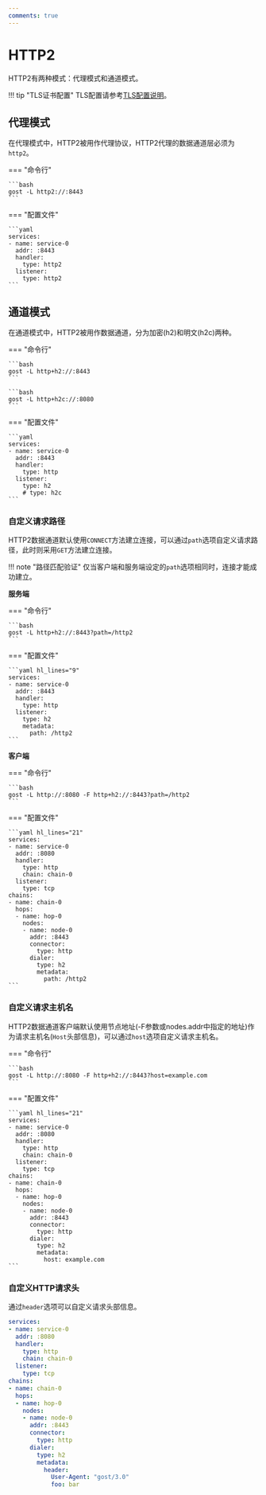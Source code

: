 ```yaml
---
comments: true
---
```


# HTTP2

HTTP2有两种模式：代理模式和通道模式。

!!! tip "TLS证书配置"
    TLS配置请参考[TLS配置说明](/tutorials/tls/)。

## 代理模式

在代理模式中，HTTP2被用作代理协议，HTTP2代理的数据通道层必须为`http2`。

=== "命令行"

    ```bash
    gost -L http2://:8443
    ```

=== "配置文件"

    ```yaml
    services:
    - name: service-0
      addr: :8443
      handler:
        type: http2
      listener:
        type: http2
    ```

## 通道模式

在通道模式中，HTTP2被用作数据通道，分为加密(h2)和明文(h2c)两种。

=== "命令行"

    ```bash
    gost -L http+h2://:8443
    ```

    ```bash
    gost -L http+h2c://:8080
    ```

=== "配置文件"

    ```yaml
    services:
    - name: service-0
      addr: :8443
      handler:
        type: http
      listener:
        type: h2
        # type: h2c
    ```

### 自定义请求路径

HTTP2数据通道默认使用`CONNECT`方法建立连接，可以通过`path`选项自定义请求路径，此时则采用`GET`方法建立连接。

!!! note "路径匹配验证"
    仅当客户端和服务端设定的`path`选项相同时，连接才能成功建立。

**服务端**

=== "命令行"

    ```bash
    gost -L http+h2://:8443?path=/http2
    ```

=== "配置文件"

    ```yaml hl_lines="9"
    services:
    - name: service-0
      addr: :8443
      handler:
        type: http
      listener:
        type: h2
		metadata:
		  path: /http2
    ```

**客户端**

=== "命令行"

    ```bash
    gost -L http://:8080 -F http+h2://:8443?path=/http2
    ```

=== "配置文件"

    ```yaml hl_lines="21"
    services:
    - name: service-0
      addr: :8080
      handler:
        type: http
        chain: chain-0
      listener:
        type: tcp
    chains:
    - name: chain-0
      hops:
      - name: hop-0
        nodes:
        - name: node-0
          addr: :8443
          connector:
            type: http
          dialer:
            type: h2
            metadata:
              path: /http2
    ```

### 自定义请求主机名

HTTP2数据通道客户端默认使用节点地址(-F参数或nodes.addr中指定的地址)作为请求主机名(`Host`头部信息)，可以通过`host`选项自定义请求主机名。

=== "命令行"

    ```bash
    gost -L http://:8080 -F http+h2://:8443?host=example.com
    ```

=== "配置文件"

    ```yaml hl_lines="21"
    services:
    - name: service-0
      addr: :8080
      handler:
        type: http
        chain: chain-0
      listener:
        type: tcp
    chains:
    - name: chain-0
      hops:
      - name: hop-0
        nodes:
        - name: node-0
          addr: :8443
          connector:
            type: http
          dialer:
            type: h2
            metadata:
              host: example.com
    ```

### 自定义HTTP请求头

通过`header`选项可以自定义请求头部信息。

```yaml hl_lines="21-23"
services:
- name: service-0
  addr: :8080
  handler:
    type: http
    chain: chain-0
  listener:
    type: tcp
chains:
- name: chain-0
  hops:
  - name: hop-0
    nodes:
    - name: node-0
      addr: :8443
      connector:
        type: http
      dialer:
        type: h2
        metadata:
          header:
            User-Agent: "gost/3.0"
            foo: bar
```